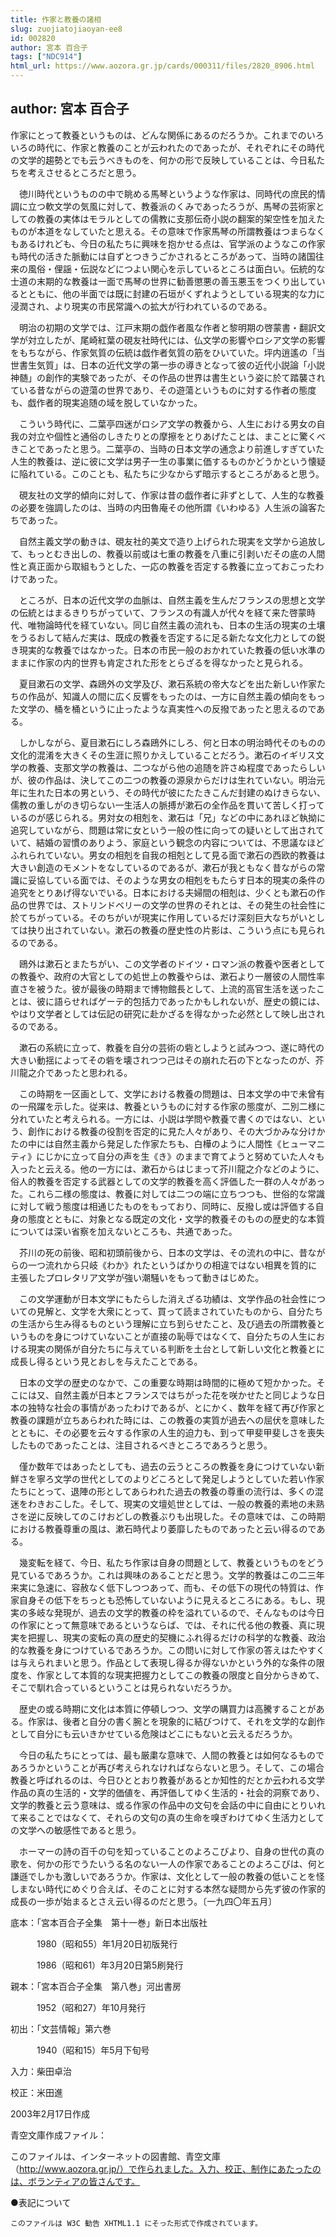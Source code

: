 ```yaml
---
title: 作家と教養の諸相
slug: zuojiatojiaoyan-ee8
id: 002820
author: 宮本 百合子
tags: ["NDC914"]
html_url: https://www.aozora.gr.jp/cards/000311/files/2820_8906.html
---
```


## author: 宮本 百合子

作家にとって教養というものは、どんな関係にあるのだろうか。これまでのいろいろの時代に、作家と教養のことが云われたのであったが、それぞれにその時代の文学的趨勢とでも云うべきものを、何かの形で反映していることは、今日私たちを考えさせるところだと思う。

　徳川時代というものの中で眺める馬琴というような作家は、同時代の庶民的情調に立つ軟文学の気風に対して、教養派のくみであったろうが、馬琴の芸術家としての教養の実体はモラルとしての儒教に支那伝奇小説の翻案的架空性を加えたものが本道をなしていたと思える。その意味で作家馬琴の所謂教養はつまらなくもあるけれども、今日の私たちに興味を抱かせる点は、官学派のようなこの作家も時代の活きた脈動には自ずとつきうごかされるところがあって、当時の諸国往来の風俗・俚謡・伝説などにつよい関心を示しているところは面白い。伝統的な士道の末期的な教養は一面で馬琴の世界に勧善懲悪の善玉悪玉をつくり出しているとともに、他の半面では既に封建の石垣がくずれようとしている現実的な力に浸潤され、より現実の市民常識への拡大が行われているのである。

　明治の初期の文学では、江戸末期の戯作者風な作者と黎明期の啓蒙書・翻訳文学が対立したが、尾崎紅葉の硯友社時代には、仏文学の影響やロシア文学の影響をもちながら、作家気質の伝統は戯作者気質の筋をひいていた。坪内逍遙の「当世書生気質」は、日本の近代文学の第一歩の導きとなって彼の近代小説論「小説神髄」の創作的実験であったが、その作品の世界は書生という姿に於て踏襲されている昔ながらの遊蕩の世界であり、その遊蕩というものに対する作者の態度も、戯作者的現実追随の域を脱していなかった。

　こういう時代に、二葉亭四迷がロシア文学の教養から、人生における男女の自我の対立や個性と通俗のしきたりとの摩擦をとりあげたことは、まことに驚くべきことであったと思う。二葉亭の、当時の日本文学の通念より前進しすぎていた人生的教養は、逆に彼に文学は男子一生の事業に価するものかどうかという懐疑に陥れている。このことも、私たちに少なからず暗示するところがあると思う。

　硯友社の文学的傾向に対して、作家は昔の戯作者に非ずとして、人生的な教養の必要を強調したのは、当時の内田魯庵その他所謂《いわゆる》人生派の論客たちであった。

　自然主義文学の動きは、硯友社的美文で造り上げられた現実を文学から追放して、もっとむき出しの、教養以前或は七重の教養を八重に引剥いだその底の人間性と真正面から取組もうとした、一応の教養を否定する教養に立っておこったわけであった。

　ところが、日本の近代文学の血脈は、自然主義を生んだフランスの思想と文学の伝統とはまるきりちがっていて、フランスの有識人が代々を経て来た啓蒙時代、唯物論時代を経ていない。同じ自然主義の流れも、日本の生活の現実の土壤をうるおして結んだ実は、既成の教養を否定するに足る新たな文化力としての鋭き現実的な教養ではなかった。日本の市民一般のおかれていた教養の低い水準のままに作家の内的世界も肯定された形をとらざるを得なかったと見られる。

　夏目漱石の文学、森鴎外の文学及び、漱石系統の帝大などを出た新しい作家たちの作品が、知識人の間に広く反響をもったのは、一方に自然主義の傾向をもった文学の、桶を桶というに止ったような真実性への反撥であったと思えるのである。

　しかしながら、夏目漱石にしろ森鴎外にしろ、何と日本の明治時代そのものの文化的混淆を大きくその生涯に照りかえしていることだろう。漱石のイギリス文学の教養、支那文学の教養は、二つながら他の追随を許さぬ程度であったらしいが、彼の作品は、決してこの二つの教養の源泉からだけは生れていない。明治元年に生れた日本の男という、その時代が彼にたたきこんだ封建のぬけきらない、儒教の重しがのき切らない一生活人の脈搏が漱石の全作品を貫いて苦しく打っているのが感じられる。男対女の相剋を、漱石は「兄」などの中にあれほど執拗に追究していながら、問題は常に女という一般の性に向っての疑いとして出されていて、結婚の習慣のありよう、家庭という観念の内容については、不思議なほどふれられていない。男女の相剋を自我の相剋として見る面で漱石の西欧的教養は大きい創造のモメントをなしているのであるが、漱石が我ともなく昔ながらの常識に妥協している面では、そのような男女の相剋をもたらす日本的現実の条件の追究をとりあげ得ないでいる。日本における夫婦間の相剋は、少くとも漱石の作品の世界では、ストリンドベリーの文学の世界のそれとは、その発生の社会性に於てちがっている。そのちがいが現実に作用しているだけ深刻巨大なちがいとしては抉り出されていない。漱石の教養の歴史性の片影は、こういう点にも見られるのである。

　鴎外は漱石とまたちがい、この文学者のドイツ・ロマン派の教養や医者としての教養や、政府の大官としての処世上の教養やらは、漱石より一層彼の人間性率直さを被うた。彼が最後の時期まで博物館長として、上流的高官生活を送ったことは、彼に語らせればゲーテ的包括力であったかもしれないが、歴史の鏡には、やはり文学者としては伝記の研究に赴かざるを得なかった必然として映し出されるのである。

　漱石の系統に立って、教養を自分の芸術の砦としようと試みつつ、遂に時代の大きい動揺によってその砦を壊されつつ己はその崩れた石の下となったのが、芥川龍之介であったと思われる。

　この時期を一区画として、文学における教養の問題は、日本文学の中で未曾有の一飛躍を示した。従来は、教養というものに対する作家の態度が、二別二様に分れていたと考えられる。一方には、小説は学問や教養で書くのではない、という、創作における教養の役割を否定的に見た人々があり、その大づかみな分けかたの中には自然主義から発足した作家たちも、白樺のように人間性《ヒューマニティ》にじかに立って自分の声を生《き》のままで育てようと努めていた人々も入ったと云える。他の一方には、漱石からはじまって芥川龍之介などのように、俗人的教養を否定する武器としての文学的教養を高く評価した一群の人々があった。これら二様の態度は、教養に対しては二つの端に立ちつつも、世俗的な常識に対して戦う態度は相通じたものをもっており、同時に、反撥し或は評価する自身の態度とともに、対象となる既定の文化・文学的教養そのものの歴史的な本質については深い省察を加えないところも、共通であった。

　芥川の死の前後、昭和初頭前後から、日本の文学は、その流れの中に、昔ながらの一つ流れから只岐《わか》れたというばかりの相違ではない相異を質的に主張したプロレタリア文学が強い潮騒いをもって動きはじめた。

　この文学運動が日本文学にもたらした消えざる功績は、文学作品の社会性についての見解と、文学を大衆にとって、買って読まされていたものから、自分たちの生活から生み得るものという理解に立ち到らせたこと、及び過去の所謂教養というものを身につけていないことが直接の恥辱ではなくて、自分たちの人生における現実の関係が自分たちに与えている判断を土台として新しい文化と教養とに成長し得るという見とおしを与えたことである。

　日本の文学の歴史のなかで、この重要な時期は時間的に極めて短かかった。そこには又、自然主義が日本とフランスではちがった花を咲かせたと同じような日本の独特な社会の事情があったわけであるが、とにかく、数年を経て再び作家と教養の課題が立ちあらわれた時には、この教養の実質が過去への屈伏を意味したとともに、その必要を云々する作家の人生的迫力も、到って甲斐甲斐しさを喪失したものであったことは、注目されるべきところであろうと思う。

　僅か数年ではあったとしても、過去の云うところの教養を身につけていない新鮮さを寧ろ文学の世代としてのよりどころとして発足しようとしていた若い作家たちにとって、退陣の形としてあらわれた過去の教養の尊重の流行は、多くの混迷をわきおこした。そして、現実の文壇処世としては、一般の教養的素地の未熟さを逆に反映してのこけおどしの教養ぶりも出現した。その意味では、この時期における教養尊重の風は、漱石時代より萎靡したものであったと云い得るのである。

　幾変転を経て、今日、私たち作家は自身の問題として、教養というものをどう見ているであろうか。これは興味のあることだと思う。文学的教養はこの二三年来実に急速に、容赦なく低下しつつあって、而も、その低下の現代の特質は、作家自身その低下をちっとも恐怖していないように見えるところにある。もし、現実の多岐な発現が、過去の文学的教養の枠を溢れているので、そんなものは今日の作家にとって無意味であるというならば、では、それに代る他の教養、真に現実を把握し、現実の変転の真の歴史的契機にふれ得るだけの科学的な教養、政治的な教養を身につけているであろうか。この問いに対して作家の答えはたやすくは与えられまいと思う。作品として表現し得るか得ないかという外的な条件の限度を、作家として本質的な現実把握力としてこの教養の限度と自分からきめて、そこで馴れ合っているということは見られないだろうか。

　歴史の或る時期に文化は本質に停頓しつつ、文学の購買力は高騰することがある。作家は、後者と自分の書く腕とを現象的に結びつけて、それを文学的な創作として自分にも云いきかせている危険はどこにもないと云えるだろうか。

　今日の私たちにとっては、最も厳粛な意味で、人間の教養とは如何なるものであろうかということが再び考えられなければならないと思う。そして、この場合教養と呼ばれるのは、今日ひととおり教養があるとか知性的だとか云われる文学作品の真の生活的・文学的価値を、再評価してゆく生活的・社会的洞察であり、文学的教養と云う意味は、或る作家の作品中の文句を会話の中に自由にとりいれて来ることではなくて、それらの文句の真の生命を嗅ぎわけてゆく生活力としての文学への敏感性であると思う。

　ホーマーの詩の百千の句を知っていることのよろこびより、自身の世代の真の歌を、何かの形でうたいうる名のない一人の作家であることのよろこびは、何と謙遜でしかも激しいであろうか。作家は、文化として一般の教養の低いことを怪しまない時代にめぐり合えば、そのことに対する本然な疑問から先ず彼の作家的成長の一歩が始まるとさえ云い得るのだと思う。〔一九四〇年五月〕













底本：「宮本百合子全集　第十一巻」新日本出版社


　　　1980（昭和55）年1月20日初版発行

　　　1986（昭和61）年3月20日第5刷発行

親本：「宮本百合子全集　第八巻」河出書房

　　　1952（昭和27）年10月発行

初出：「文芸情報」第六巻

　　　1940（昭和15）年5月下旬号

入力：柴田卓治

校正：米田進

2003年2月17日作成

青空文庫作成ファイル：

このファイルは、インターネットの図書館、青空文庫（http://www.aozora.gr.jp/）で作られました。入力、校正、制作にあたったのは、ボランティアの皆さんです。











●表記について


	このファイルは W3C 勧告 XHTML1.1 にそった形式で作成されています。